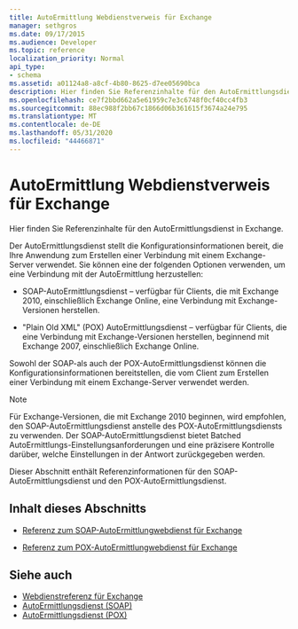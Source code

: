 ```yaml
---
title: AutoErmittlung Webdienstverweis für Exchange
manager: sethgros
ms.date: 09/17/2015
ms.audience: Developer
ms.topic: reference
localization_priority: Normal
api_type:
- schema
ms.assetid: a01124a8-a8cf-4b80-8625-d7ee05690bca
description: Hier finden Sie Referenzinhalte für den AutoErmittlungsdienst in Exchange.
ms.openlocfilehash: ce7f2bbd662a5e61959c7e3c6748f0cf40cc4fb3
ms.sourcegitcommit: 88ec988f2bb67c1866d06b361615f3674a24e795
ms.translationtype: MT
ms.contentlocale: de-DE
ms.lasthandoff: 05/31/2020
ms.locfileid: "44466871"
---
```

# <a name="autodiscover-web-service-reference-for-exchange"></a>AutoErmittlung Webdienstverweis für Exchange

Hier finden Sie Referenzinhalte für den AutoErmittlungsdienst in Exchange.
  
Der AutoErmittlungsdienst stellt die Konfigurationsinformationen bereit, die Ihre Anwendung zum Erstellen einer Verbindung mit einem Exchange-Server verwendet. Sie können eine der folgenden Optionen verwenden, um eine Verbindung mit der AutoErmittlung herzustellen:
  
- SOAP-AutoErmittlungsdienst – verfügbar für Clients, die mit Exchange 2010, einschließlich Exchange Online, eine Verbindung mit Exchange-Versionen herstellen.
    
- "Plain Old XML" (POX) AutoErmittlungsdienst – verfügbar für Clients, die eine Verbindung mit Exchange-Versionen herstellen, beginnend mit Exchange 2007, einschließlich Exchange Online. 
    
Sowohl der SOAP-als auch der POX-AutoErmittlungsdienst können die Konfigurationsinformationen bereitstellen, die vom Client zum Erstellen einer Verbindung mit einem Exchange-Server verwendet werden.
  
> [!NOTE]
> Für Exchange-Versionen, die mit Exchange 2010 beginnen, wird empfohlen, den SOAP-AutoErmittlungsdienst anstelle des POX-AutoErmittlungsdiensts zu verwenden. Der SOAP-AutoErmittlungsdienst bietet Batched AutoErmittlungs-Einstellungsanforderungen und eine präzisere Kontrolle darüber, welche Einstellungen in der Antwort zurückgegeben werden. 
  
Dieser Abschnitt enthält Referenzinformationen für den SOAP-AutoErmittlungsdienst und den POX-AutoErmittlungsdienst.
  
## <a name="in-this-section"></a>Inhalt dieses Abschnitts
<a name="bk_InThisSection"> </a>

- [Referenz zum SOAP-AutoErmittlungwebdienst für Exchange](soap-autodiscover-web-service-reference-for-exchange.md)
    
- [Referenz zum POX-AutoErmittlungwebdienst für Exchange](pox-autodiscover-web-service-reference-for-exchange.md)
    
## <a name="see-also"></a>Siehe auch

- [Webdienstreferenz für Exchange](web-services-reference-for-exchange.md)
- [AutoErmittlungsdienst (SOAP)](https://msdn.microsoft.com/library/e24d1a1f-0d20-4bd9-ae4c-9112ecacea78%28Office.15%29.aspx)
- [AutoErmittlungsdienst (POX)](https://msdn.microsoft.com/library/13c54de3-a91c-4424-8732-99dd8f2162ec%28Office.15%29.aspx)
    

